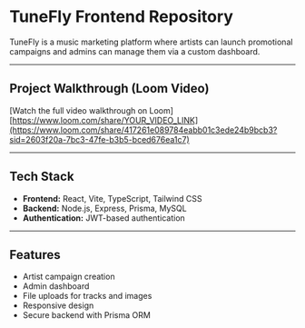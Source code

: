 # TuneFly Frontend Repository

TuneFly is a music marketing platform where artists can launch promotional campaigns and admins can manage them via a custom dashboard.

---

## Project Walkthrough (Loom Video)

[Watch the full video walkthrough on Loom] [https://www.loom.com/share/YOUR_VIDEO_LINK](https://www.loom.com/share/417261e089784eabb01c3ede24b9bcb3?sid=2603f20a-7bc3-47fe-b3b5-bced676ea1c7)

---

## Tech Stack
- **Frontend:** React, Vite, TypeScript, Tailwind CSS
- **Backend:** Node.js, Express, Prisma, MySQL
- **Authentication:** JWT-based authentication

---

## Features
- Artist campaign creation
- Admin dashboard
- File uploads for tracks and images
- Responsive design
- Secure backend with Prisma ORM
